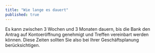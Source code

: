 ```yaml
---
title: "Wie lange es dauert"
published: true
---
```


Es kann zwischen 3 Wochen und 3 Monaten dauern, bis die Bank den Antrag auf Kontoeröffnung genehmigt und Treffen vereinbart werden können. Diese Zeiten sollten Sie also bei Ihrer Geschäftsplanung berücksichtigen.